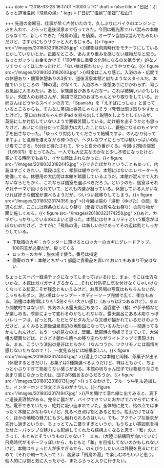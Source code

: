 
+++
date = "2018-03-28 16:17:01 +0000 UTC"
draft = false
title = "日記：ぶらっと道後温泉『飛鳥の湯』"
tags = ["日記","温泉","愛媛","松山"]

+++
先週の金曜日、仕事が早く片付いたので、久しぶりにバイクのエンジンに火を入れて、ぶらっと道後温泉まで行ってきた。今回は観光客でババ混みの本館じゃなくて、新しくできた「飛鳥の湯」を偵察。オープン当初は混んでたみたいだけど、さすがにもうサクッと入れるじゃろ。{{< figure src="/images/20180323182626.jpg"  >}}建物は飛鳥時代をモチーフにしているとかしていないとか。正直なところ、あんまり重みを感じない建物だなと思う。もっとガッツリお金をかけて「100年後に重要文化財になるのを狙うぜ」的なノリでつくってほしかったけど、「ない袖は振れない」というやつかな。{{< figure src="/images/20180323182603.jpg"  >}}料金はこんな感じ。入浴のみ・広間での休憩あり・個室休憩ありの3択で、道後温泉本館と似たようなスタイルだ。本館でいうところの「神の湯」がなくて、入浴のみ・休憩ありにかかわらず、同じお風呂に入るみたい。あと、家族風呂があるんだなー。これは結構いいかもしれない。外国人のお姉さんが、英語で窓口のおばちゃんとやり取りをしている。お姉さんはどうやらスペインの方で、「Spanish」を「えすぱにっしゅ」と言っているところからも、そんなに英語は得意じゃなさそう（発音は聞き取りやすかったけど）。窓口のおばちゃんが iPad を持ち出して説明をしようとしているが、英語にしか対応していないようで悪戦苦闘している。助け船を出そうかとも思ったけど、あいにく自分だって英語力は大したことないし、藪蛇になるのもイヤで手を出さなかった。「ゆっくり対応してくださって結構ですよ、のんびり待ってますよ」と温顔を湛えながら待つのが、ヘタレなワイにとっては精いっぱいの助け舟でござる。5分ほど待たされて、やっと自分の番がくる。今回は2階の個室（1,650円）をとってみた。一人でも大丈夫なのかなと少し不安になったけど、空いてる時間でもあり、イヤな顔はされなかった。{{< figure src="/images/20180323182445.jpg"  >}}できたばかりということもあって、内装はすごくきれい。階段は広く、傾斜は緩やかで、本館にはないエレベーターも完備してる。休憩用の大広間は本館を踏襲しているようだ。本館が混んでて入れないならともかく、これならば個室を選ぶべきだろう。というのも、個室はそれぞれテーマが設けられていて、どれも内装が凝っている。休憩している人がいなければ好きな個室が選べるようだが、ついつい目移りしてしまう。{{< figure src="/images/20180323174359.jpg"  >}}今回は端の「湯桁（ゆげた）の間」を選んだが、ここには西条のだんじり祭り（愛媛では有名なお祭り）の彫り物が一面に施してある。{{< figure src="/images/20180323174258.jpg"  >}}あと、カギがしっかりしているのはよいと思った。本館にはセキュリティという概念がほぼないのだけど、さすがに「飛鳥の湯」は新しいだけあってその辺は割としっかりしている。

<ul>
<li>下駄箱のカギ：カウンターに預けるとロッカーのカギにグレードアップ。100円玉が必要だが、戻ってくる</li>
<li>ロッカーのカギ：脱衣場で使う。番号は指定</li>
<li>個室のカギ：本館とちがって部屋に貴重品を置いておいてもあまり不安はない</li>
</ul>ちょっとスーパー銭湯チックになってしまってはいるけど、まぁ、そこは仕方ないかな。本館はガバガナすぎるから……それだけ防犯に気を付けなくちゃいけなくなってる状況こそが残念ともいえるけど。お風呂場の写真はもちろんないが、こっちもモダン。洗い場はシャンプー・ボディーソープ完備で広く、衝立もある。浴槽は本館1階よりも1.5倍ぐらい大きい感じ（あっちは2つあるけど）。あまり開放的ではないが、外気の入る露天風呂もあり、酒呑童子（椿）や伊予椿などが楽しめる。季節によって変わるのかもしれないな。露天風呂にある木彫りっぽいレリーフは、ぱっと見、ただヒダヒダみたいな文様が描かれているだけのようだけど、よくみると道後温泉周辺の地形図になっているみたいだ――間違ってるかもしれんけど。もう一つ必見なのは、壁面。砥部焼の陶板でできていて、大浴槽の壁面などは、ときどき朝から晩への移り変わりがライトアップで表現される。まぁ、こういう演出の是非はともかく（なんつうか、ツクリモノには風情を感じないたちなので！）、一度見る分には結構楽しい。{{< figure src="/images/20180323174047.jpg"  >}}湯上りには本館と同様、茶菓子が出る（休憩するときだけ）。お菓子は2種類選べるようだけど、味はともかく、ちょっと小ぶりすぎて物足りない感じがある。本館の坊ちゃん団子では物足りなさをあまり感じなかったのは、団子が3個あるからだろうか。{{< figure src="/images/20180323180131.jpg"  >}}ってなわけで、フルーツ牛乳も追加した。インターホンで注文できるのがナウい。{{< figure src="/images/20180323174947.jpg"  >}}戸を開けて濡れ縁に出てみると、真下に道後麦酒館がある。完全に罠だが、バイクできていたおかげでハマらずにすんだ。電車できていたら、絶対に吸い込まれていた。全体的に見て、格の点ではまったく本館にかなわないけど、見るべき点は割とあると思う。松山だけではなく、ほかの地域の魅力にも少し触れられるのはいい。でも、アクティブな訴求が先行し過ぎというか、ちょっとてんこ盛りすぎというか、もうちょい雰囲気を持たせた・パッシブな魅力にも配慮してくれたら結構よくなると思う。「和」のよさって、もともとそういうものじゃない？　まぁ、（大陸に結構目が向いていた）飛鳥時代がモチーフっぽいから、もともと「和」を目指してないのかもしれないけど。本館はちょっと人が多すぎるから、のんびりしたい人は外観を見るにとどめて（それか朝一で入って！）、温泉は「飛鳥の湯」で楽しむのもいいと思う。個人的には割と気に入ったから、またふらっと入りに行きたい。


